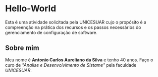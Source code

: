 # Hello-World
Esta é uma atividade solicitada pela UNICESUAR cujo o propósito é a compreenção na prática dos recursos e os passos necessários do gerenciamento de configuração de software.

## Sobre mim
Meu nome é **Antonio Carlos Aureliano da Silva** e tenho 40 anos. Faço o curo de *"Analise e Desenvolvimento de Sistame"* pela faculdade *UNICESUAR*.
